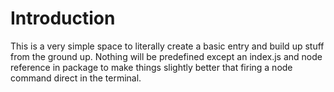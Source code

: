 # Introduction

This is a very simple space to literally create a basic entry and build up stuff from the ground up. Nothing will be predefined except an index.js and node reference in package to make things slightly better  that firing a node command direct in the terminal.